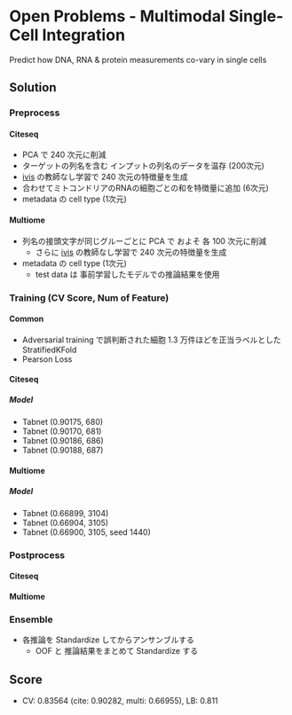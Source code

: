 # Open Problems - Multimodal Single-Cell Integration

Predict how DNA, RNA & protein measurements co-vary in single cells


## Solution

### Preprocess

#### Citeseq

- PCA で 240 次元に削減
- ターゲットの列名を含む インプットの列名のデータを温存 (200次元)
- [ivis](https://bering-ivis.readthedocs.io/en/latest/index.html) の教師なし学習で 240 次元の特徴量を生成
- 合わせてミトコンドリアのRNAの細胞ごとの和を特徴量に追加 (6次元)
- metadata の cell type (1次元)

#### Multiome

- 列名の接頭文字が同じグルーごとに PCA で およそ 各 100 次元に削減
    - さらに [ivis](https://bering-ivis.readthedocs.io/en/latest/index.html) の教師なし学習で 240 次元の特徴量を生成
- metadata の cell type (1次元)
    - test data は 事前学習したモデルでの推論結果を使用


### Training (CV Score, Num of Feature)

#### Common

- Adversarial training で誤判断された細胞 1.3 万件ほどを正当ラベルとした StratifiedKFold
- Pearson Loss

#### Citeseq


##### Model

- Tabnet (0.90175, 680)
- Tabnet (0.90170, 681)
- Tabnet (0.90186, 686)
- Tabnet (0.90188, 687)

#### Multiome


##### Model

- Tabnet (0.66899, 3104)
- Tabnet (0.66904, 3105)
- Tabnet (0.66900, 3105, seed 1440)


### Postprocess

#### Citeseq



#### Multiome




### Ensemble

- 各推論を Standardize してからアンサンブルする
    - OOF と 推論結果をまとめて Standardize する

## Score

- CV: 0.83564 (cite: 0.90282, multi: 0.66955), LB: 0.811
